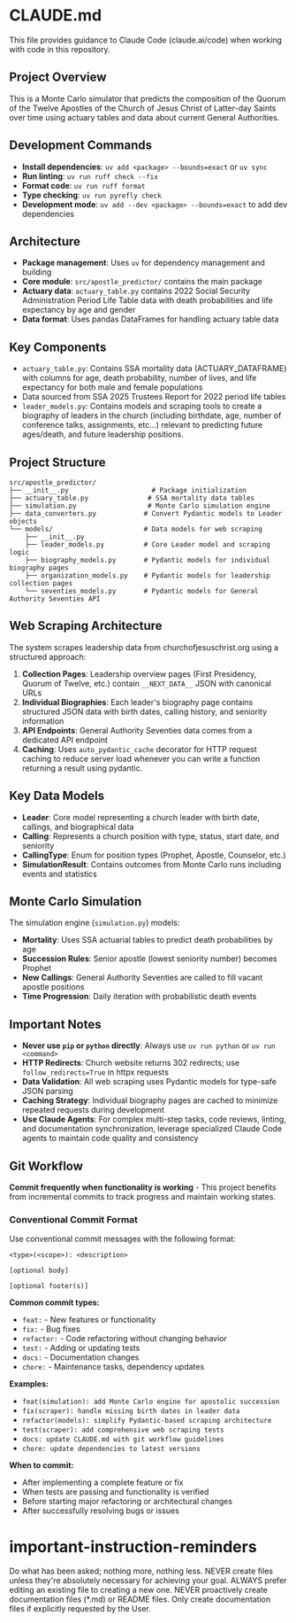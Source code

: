 # CLAUDE.md

This file provides guidance to Claude Code (claude.ai/code) when working with code in this repository.

## Project Overview

This is a Monte Carlo simulator that predicts the composition of the Quorum of the Twelve Apostles of the Church of Jesus Christ of Latter-day Saints over time using actuary tables and data about current General Authorities.

## Development Commands

- **Install dependencies**: `uv add <package> --bounds=exact` or `uv sync`
- **Run linting**: `uv run ruff check --fix`
- **Format code**: `uv run ruff format`
- **Type checking**: `uv run pyrefly check`
- **Development mode**: `uv add --dev <package> --bounds=exact` to add dev dependencies

## Architecture

- **Package management**: Uses `uv` for dependency management and building
- **Core module**: `src/apostle_predictor/` contains the main package
- **Actuary data**: `actuary_table.py` contains 2022 Social Security Administration Period Life Table data with death probabilities and life expectancy by age and gender
- **Data format**: Uses pandas DataFrames for handling actuary table data

## Key Components

- `actuary_table.py`: Contains SSA mortality data (ACTUARY_DATAFRAME) with columns for age, death probability, number of lives, and life expectancy for both male and female populations
- Data sourced from SSA 2025 Trustees Report for 2022 period life tables
- `leader_models.py`: Contains models and scraping tools to create a biography of leaders in the church (including birthdate, age, number of conference talks, assignments, etc...) relevant to predicting future ages/death, and future leadership positions.

## Project Structure

```
src/apostle_predictor/
├── __init__.py                     # Package initialization
├── actuary_table.py               # SSA mortality data tables
├── simulation.py                  # Monte Carlo simulation engine
├── data_converters.py            # Convert Pydantic models to Leader objects
└── models/                       # Data models for web scraping
    ├── __init__.py
    ├── leader_models.py          # Core Leader model and scraping logic
    ├── biography_models.py       # Pydantic models for individual biography pages
    ├── organization_models.py    # Pydantic models for leadership collection pages
    └── seventies_models.py       # Pydantic models for General Authority Seventies API
```

## Web Scraping Architecture

The system scrapes leadership data from churchofjesuschrist.org using a structured approach:

1. **Collection Pages**: Leadership overview pages (First Presidency, Quorum of Twelve, etc.) contain `__NEXT_DATA__` JSON with canonical URLs
2. **Individual Biographies**: Each leader's biography page contains structured JSON data with birth dates, calling history, and seniority information
3. **API Endpoints**: General Authority Seventies data comes from a dedicated API endpoint
4. **Caching**: Uses `auto_pydantic_cache` decorator for HTTP request caching to reduce server load whenever you can write a function returning a result using pydantic.

## Key Data Models

- **Leader**: Core model representing a church leader with birth date, callings, and biographical data
- **Calling**: Represents a church position with type, status, start date, and seniority
- **CallingType**: Enum for position types (Prophet, Apostle, Counselor, etc.)
- **SimulationResult**: Contains outcomes from Monte Carlo runs including events and statistics

## Monte Carlo Simulation

The simulation engine (`simulation.py`) models:
- **Mortality**: Uses SSA actuarial tables to predict death probabilities by age
- **Succession Rules**: Senior apostle (lowest seniority number) becomes Prophet
- **New Callings**: General Authority Seventies are called to fill vacant apostle positions
- **Time Progression**: Daily iteration with probabilistic death events

## Important Notes

- **Never use `pip` or `python` directly**: Always use `uv run python` or `uv run <command>`
- **HTTP Redirects**: Church website returns 302 redirects; use `follow_redirects=True` in httpx requests
- **Data Validation**: All web scraping uses Pydantic models for type-safe JSON parsing
- **Caching Strategy**: Individual biography pages are cached to minimize repeated requests during development
- **Use Claude Agents**: For complex multi-step tasks, code reviews, linting, and documentation synchronization, leverage specialized Claude Code agents to maintain code quality and consistency

## Git Workflow

**Commit frequently when functionality is working** - This project benefits from incremental commits to track progress and maintain working states.

### Conventional Commit Format

Use conventional commit messages with the following format:
```
<type>(<scope>): <description>

[optional body]

[optional footer(s)]
```

**Common commit types:**
- `feat:` - New features or functionality
- `fix:` - Bug fixes
- `refactor:` - Code refactoring without changing behavior
- `test:` - Adding or updating tests
- `docs:` - Documentation changes
- `chore:` - Maintenance tasks, dependency updates

**Examples:**
- `feat(simulation): add Monte Carlo engine for apostolic succession`
- `fix(scraper): handle missing birth dates in leader data`
- `refactor(models): simplify Pydantic-based scraping architecture`
- `test(scraper): add comprehensive web scraping tests`
- `docs: update CLAUDE.md with git workflow guidelines`
- `chore: update dependencies to latest versions`

**When to commit:**
- After implementing a complete feature or fix
- When tests are passing and functionality is verified
- Before starting major refactoring or architectural changes
- After successfully resolving bugs or issues

# important-instruction-reminders
Do what has been asked; nothing more, nothing less.
NEVER create files unless they're absolutely necessary for achieving your goal.
ALWAYS prefer editing an existing file to creating a new one.
NEVER proactively create documentation files (*.md) or README files. Only create documentation files if explicitly requested by the User.